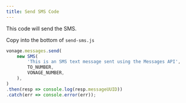 ```yaml
---
title: Send SMS Code
---
```


This code will send the SMS.

Copy into the bottom of `send-sms.js`

```js
vonage.messages.send(
    new SMS(
        'This is an SMS text message sent using the Messages API',
        TO_NUMBER,
        VONAGE_NUMBER,
    ),
)
.then(resp => console.log(resp.messageUUID))
.catch(err => console.error(err));
```
